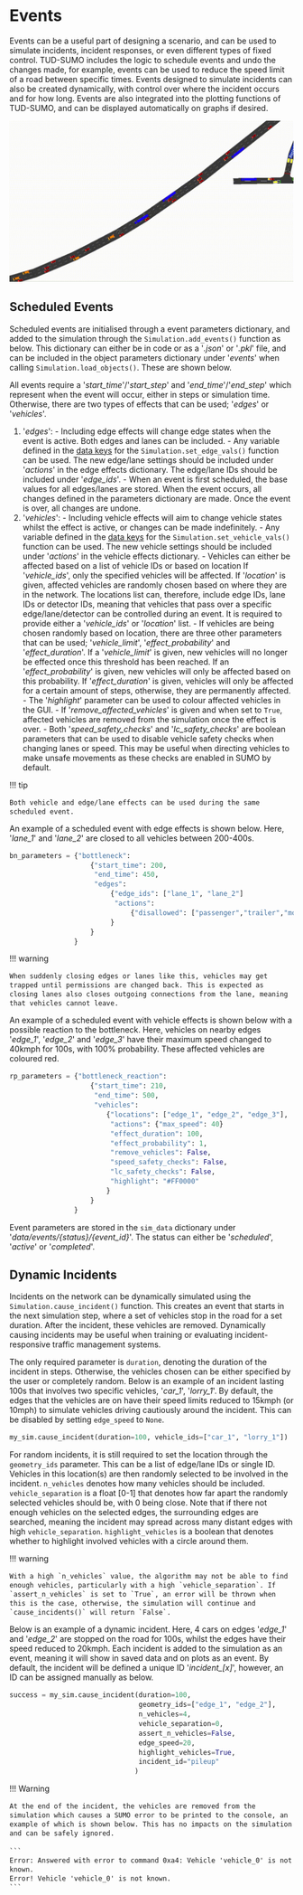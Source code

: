 # Events

Events can be a useful part of designing a scenario, and can be used to simulate incidents, incident responses, or even different types of fixed control. TUD-SUMO includes the logic to schedule events and undo the changes made, for example, events can be used to reduce the speed limit of a road between specific times. Events designed to simulate incidents can also be created dynamically, with control over where the incident occurs and for how long. Events are also integrated into the plotting functions of TUD-SUMO, and can be displayed automatically on graphs if desired.

![Example Dynamic Incident](img/incident_example.gif)

## Scheduled Events

Scheduled events are initialised through a event parameters dictionary, and added to the simulation through the `Simulation.add_events()` function as below. This dictionary can either be in code or as a '_.json_' or '_.pkl_' file, and can be included in the object parameters dictionary under '_events_' when calling `Simulation.load_objects()`. These are shown below.

All events require a '_start_time_'/'_start_step_' and '_end_time_'/'_end_step_' which represent when the event will occur, either in steps or simulation time. Otherwise, there are two types of effects that can be used; '_edges_' or '_vehicles_'.

  1. '_edges_':
    - Including edge effects will change edge states when the event is active. Both edges and lanes can be included.
    - Any variable defined in the [data keys](5_interactions.md#advanced-getters) for the `Simulation.set_edge_vals()` function can be used. The new edge/lane settings should be included under '_actions_' in the edge effects dictionary. The edge/lane IDs should be included under '_edge_ids_'.
    - When an event is first scheduled, the base values for all edges/lanes are stored. When the event occurs, all changes defined in the parameters dictionary are made. Once the event is over, all changes are undone.
  2. '_vehicles_':
    - Including vehicle effects will aim to change vehicle states whilst the effect is active, or changes can be made indefinitely.
    - Any variable defined in the [data keys](5_interactions.md#advanced-getters) for the `Simulation.set_vehicle_vals()` function can be used. The new vehicle settings should be included under '_actions_' in the vehicle effects dictionary.
    - Vehicles can either be affected based on a list of vehicle IDs or based on location If '_vehicle_ids_', only the specified vehicles will be affected. If '_location_' is given, affected vehicles are randomly chosen based on where they are in the network. The locations list can, therefore, include edge IDs, lane IDs or detector IDs, meaning that vehicles that pass over a specific edge/lane/detector can be controlled during an event. It is required to provide either a '_vehicle_ids_' or '_location_' list.
    - If vehicles are being chosen randomly based on location, there are three other parameters that can be used; '_vehicle_limit_', '_effect_probability_' and '_effect_duration_'. If a '_vehicle_limit_' is given, new vehicles will no longer be effected once this threshold has been reached. If an '_effect_probability_' is given, new vehicles will only be affected based on this probability. If '_effect_duration_' is given, vehicles will only be affected for a certain amount of steps, otherwise, they are permanently affected.
    - The '_highlight_' parameter can be used to colour affected vehicles in the GUI.
    - If '_remove_affected_vehicles_' is given and when set to `True`, affected vehicles are removed from the simulation once the effect is over.
    - Both '_speed_safety_checks_' and '_lc_safety_checks_' are boolean parameters that can be used to disable vehicle safety checks when changing lanes or speed. This may be useful when directing vehicles to make unsafe movements as these checks are enabled in SUMO by default.

!!! tip

    Both vehicle and edge/lane effects can be used during the same scheduled event.

An example of a scheduled event with edge effects is shown below. Here, '_lane_1_' and '_lane_2_' are closed to all vehicles between 200-400s.

```python
bn_parameters = {"bottleneck": 
                    {"start_time": 200,
                     "end_time": 450,
                     "edges":
                         {"edge_ids": ["lane_1", "lane_2"]
                          "actions":
                              {"disallowed": ["passenger","trailer","motorcycle","delivery"]},
                         }
                    }
                }
```

!!! warning

    When suddenly closing edges or lanes like this, vehicles may get trapped until permissions are changed back. This is expected as closing lanes also closes outgoing connections from the lane, meaning that vehicles cannot leave.

An example of a scheduled event with vehicle effects is shown below with a possible reaction to the bottleneck. Here, vehicles on nearby edges '_edge_1_', '_edge_2_' and '_edge_3_' have their maximum speed changed to 40kmph for 100s, with 100% probability. These affected vehicles are coloured red.

```python
rp_parameters = {"bottleneck_reaction":
                    {"start_time": 210,
                     "end_time": 500,
                     "vehicles":
                        {"locations": ["edge_1", "edge_2", "edge_3"],
                         "actions": {"max_speed": 40}
                         "effect_duration": 100,
                         "effect_probability": 1,
                         "remove_vehicles": False,
                         "speed_safety_checks": False,
                         "lc_safety_checks": False,
                         "highlight": "#FF0000"
                        }
                    }
                }
```

Event parameters are stored in the `sim_data` dictionary under '_data/events/{status}/{event_id}_'. The status can either be '_scheduled_', '_active_' or '_completed_'.

## Dynamic Incidents

Incidents on the network can be dynamically simulated using the `Simulation.cause_incident()` function. This creates an event that starts in the next simulation step, where a set of vehicles stop in the road for a set duration. After the incident, these vehicles are removed. Dynamically causing incidents may be useful when training or evaluating incident-responsive traffic management systems.

The only required parameter is `duration`, denoting the duration of the incident in steps. Otherwise, the vehicles chosen can be either specified by the user or completely random. Below is an example of an incident lasting 100s that involves two specific vehicles, '_car_1_', '_lorry_1_'. By default, the edges that the vehicles are on have their speed limits reduced to 15kmph (or 10mph) to simulate vehicles driving cautiously around the incident. This can be disabled by setting `edge_speed` to `None`.

```python
my_sim.cause_incident(duration=100, vehicle_ids=["car_1", "lorry_1"])
```

For random incidents, it is still required to set the location through the `geometry_ids` parameter. This can be a list of edge/lane IDs or single ID. Vehicles in this location(s) are then randomly selected to be involved in the incident. `n_vehicles` denotes how many vehicles should be included. `vehicle_separation` is a float [0-1] that denotes how far apart the randomly selected vehicles should be, with 0 being close. Note that if there not enough vehicles on the selected edges, the surrounding edges are searched, meaning the incident may spread across many distant edges with high `vehicle_separation`. `highlight_vehicles` is a boolean that denotes whether to highlight involved vehicles with a circle around them.

!!! warning

    With a high `n_vehicles` value, the algorithm may not be able to find enough vehicles, particularly with a high `vehicle_separation`. If `assert_n_vehicles` is set to `True`, an error will be thrown when this is the case, otherwise, the simulation will continue and `cause_incidents()` will return `False`.

Below is an example of a dynamic incident. Here, 4 cars on edges '_edge_1_' and '_edge_2_' are stopped on the road for 100s, whilst the edges have their speed reduced to 20kmph. Each incident is added to the simulation as an event, meaning it will show in saved data and on plots as an event. By default, the incident will be defined a unique ID '_incident\_[x]_', however, an ID can be assigned manually as below.

```python
success = my_sim.cause_incident(duration=100,
                                geometry_ids=["edge_1", "edge_2"],
                                n_vehicles=4,
                                vehicle_separation=0,
                                assert_n_vehicles=False,
                                edge_speed=20,
                                highlight_vehicles=True,
                                incident_id="pileup"
                               )
```

!!! Warning

    At the end of the incident, the vehicles are removed from the simulation which causes a SUMO error to be printed to the console, an example of which is shown below. This has no impacts on the simulation and can be safely ignored. 

    ```
    Error: Answered with error to command 0xa4: Vehicle 'vehicle_0' is not known.
    Error! Vehicle 'vehicle_0' is not known.
    ```